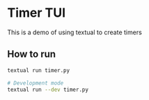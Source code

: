 # Timer TUI

This is a demo of using textual to create timers

## How to run

```sh
textual run timer.py

# Development mode
textual run --dev timer.py
```